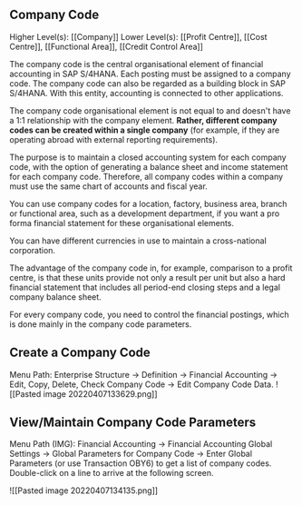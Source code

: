 ## Company Code
Higher Level(s): [[Company]]
Lower Level(s): [[Profit Centre]], [[Cost Centre]], [[Functional Area]], [[Credit Control Area]]

The company code is the central organisational element of financial accounting in SAP S/4HANA. Each posting must be assigned to a company code. The company code can also be regarded as a building block in SAP S/4HANA. With this entity, accounting is connected to other applications. 

The company code organisational element is not equal to and doesn't have a 1:1 relationship with the company element. **Rather, different company codes can be created within a single company** (for example, if they are operating abroad with external reporting requirements). 

The purpose is to maintain a closed accounting system for each company code, with the option of generating a balance sheet and income statement for each company code. Therefore, all company codes within a company must use the same chart of accounts and fiscal year. 

You can use company codes for a location, factory, business area, branch or functional area, such as a development department, if you want a pro forma financial statement for these organisational elements. 

You can have different currencies in use to maintain a cross-national corporation. 

The advantage of the company code in, for example, comparison to a profit centre, is that these units provide not only a result per unit but also a hard financial statement that includes all period-end closing steps and a legal company balance sheet. 

For every company code, you need to control the financial postings, which is done mainly in the company code parameters. 


## Create a Company Code
Menu Path: Enterprise Structure -> Definition -> Financial Accounting -> Edit, Copy, Delete, Check Company Code -> Edit Company Code Data. 
![[Pasted image 20220407133629.png]]

## View/Maintain Company Code Parameters
Menu Path (IMG): Financial Accounting -> Financial Accounting Global Settings -> Global Parameters for Company Code -> Enter Global Parameters (or use Transaction OBY6) to get a list of company codes. Double-click on a line to arrive at the following screen. 

![[Pasted image 20220407134135.png]]